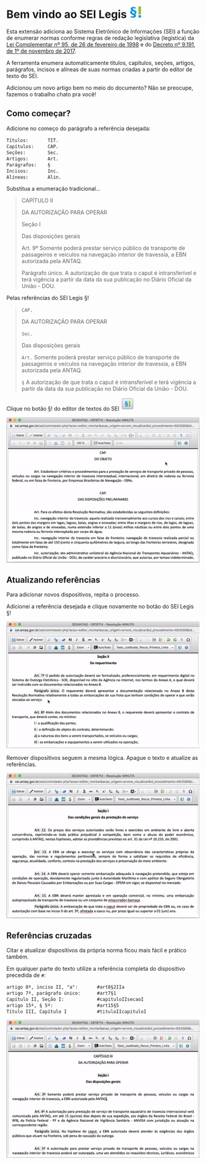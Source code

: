 # Bem vindo ao SEI Legis ![SEI Legis](/img/icon-32.png)

Esta extensão adiciona ao Sistema Eletrônico de Informações (SEI) a função de enumerar normas conforme regras de redação legislativa (legística) da [Lei Complementar nº 95, de 26 de fevereiro de 1998](http://www.planalto.gov.br/ccivil_03/leis/lcp/lcp95.htm) e do [Decreto nº 9.191, de 1º de novembro de 2017](http://www.planalto.gov.br/ccivil_03/_ato2015-2018/2017/decreto/D9191.htm).

A ferramenta enumera automaticamente títulos, capítulos, seções, artigos, parágrafos, incisos e alíneas de suas normas criadas a partir do editor de texto do SEI.

Adicionou um novo artigo bem no meio do documento? Não se preocupe, fazemos o trabalho chato pra você!

## Como começar?

Adicione no começo do parágrafo a referência desejada:
```
Títulos:       TIT.
Capítulos:     CAP.
Seções:        Sec.
Artigos:       Art.
Parágrafos:    §
Incisos:       Inc.
Alíneas:       Alin.
```

 Substitua a enumeração tradicional...

> CAPÍTULO II
>
> DA AUTORIZAÇÃO PARA OPERAR
> 
> Seção I
>
> Das disposições gerais
> 
> Art. 9º Somente poderá prestar serviço público de transporte de passageiros e veículos na navegação interior de travessia, a EBN autorizada pela ANTAQ.
>
> Parágrafo único. A autorização de que trata o caput é intransferível e terá vigência a partir da data da sua publicação no Diário Oficial da União - DOU.

Pelas referências do SEI Legis §!

> `CAP.`
>
> DA AUTORIZAÇÃO PARA OPERAR
> 
> `Sec.`
>
> Das disposições gerais
> 
> `Art.` Somente poderá prestar serviço público de transporte de passageiros e veículos na navegação interior de travessia, a EBN autorizada pela ANTAQ.
>
> `§` A autorização de que trata o caput é intransferível e terá vigência a partir da data da sua publicação no Diário Oficial da União - DOU.

Clique no botão §! do editor de textos do SEI ![SEI Legis](/img/icon-cke.png) 

![Tela 1](/img/tela-1.01.gif) 

## Atualizando referências

Para adicionar novos dispositivos, repita o processo. 

Adicionei a referência desejada e clique novamente no botão do SEI Legis §!

![Tela 2](/img/tela-2.01.gif) 

Remover dispositivos seguem a mesma lógica. Apague o texto e atualize as referências.

![Tela 3](/img/tela-3.01.gif) 

## Referências cruzadas

Citar e atualizar dispositivos da própria norma ficou mais fácil e prático também.

Em qualquer parte do texto utilize a referência completa do dispositivo precedida de `#`:

```
artigo 8º, inciso II, "a":       #art8§2IIa
artigo 7º, parágrafo único:      #art7§1
Capítulo II, Seção I:            #capituloIIsecaoI
artigo 15º, § 5º:                #art15§5
Título III, Capítulo I           #tituloIIcapituloI
```
![Tela 4](/img/tela-4.01.gif) 
